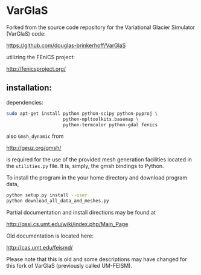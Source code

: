 VarGlaS
=======

Forked from the source code repository for the Variational Glacier Simulator (VarGlaS) code:

https://github.com/douglas-brinkerhoff/VarGlaS

utilizing the FEniCS project:

http://fenicsproject.org/

installation:
-------------

dependencies:

```bash
sudo apt-get install python python-scipy python-pyproj \
                     python-mpltoolkits.basemap \
                     python-termcolor python-gdal fenics
```

also ```Gmsh_dynamic``` from

http://geuz.org/gmsh/

is required for the use of the provided mesh generation facilities located in the ```utilities.py``` file. It is, simply, the gmsh bindings to Python.

To install the program in the your home directory and download program data,

```bash
python setup.py install --user
python download_all_data_and_meshes.py
```


Partial documentation and install directions may be found at

http://qssi.cs.umt.edu/wiki/index.php/Main_Page

Old documentation is located here:

http://cas.umt.edu/feismd/

Please note that this is old and some descriptions may have changed for this fork of VarGlaS (previously called UM-FEISM).

